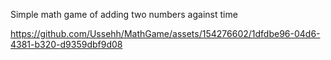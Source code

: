 Simple math game of adding two numbers against time

https://github.com/Ussehh/MathGame/assets/154276602/1dfdbe96-04d6-4381-b320-d9359dbf9d08


